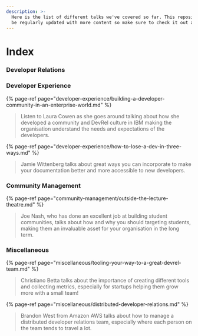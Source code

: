 ```yaml
---
description: >-
  Here is the list of different talks we've covered so far. This repository will
  be regularly updated with more content so make sure to check it out again!
---
```


# Index

### Developer Relations



### Developer Experience

{% page-ref page="developer-experience/building-a-developer-community-in-an-enterprise-world.md" %}

> Listen to Laura Cowen as she goes around talking about how she developed a community and DevRel culture in IBM making the organisation understand the needs and expectations of the developers.



{% page-ref page="developer-experience/how-to-lose-a-dev-in-three-ways.md" %}

> Jamie Wittenberg talks about great ways you can incorporate to make your documentation better and more accessible to new developers.







### Community Management

{% page-ref page="community-management/outside-the-lecture-theatre.md" %}

> Joe Nash, who has done an excellent job at building student communities, talks about how and why you should targeting students, making them an invaluable asset for your organisation in the long term.

### Miscellaneous

{% page-ref page="miscellaneous/tooling-your-way-to-a-great-devrel-team.md" %}

> Christiano Betta talks about the importance of creating different tools and collecting metrics, especially for startups helping them grow more with a small team!

{% page-ref page="miscellaneous/distributed-developer-relations.md" %}

> Brandon West from Amazon AWS talks about how to manage a distributed developer relations team, especially where each person on the team tends to travel a lot.

